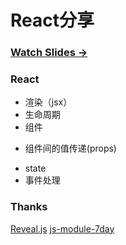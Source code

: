 # React分享
### [Watch Slides → ]()

### React

* 渲染（jsx）
* 生命周期
* 组件
 - 组件间的值传递(props)
* state
* 事件处理

### Thanks

[Reveal.js](http://lab.hakim.se/reveal-js)
[js-module-7day](http://huangxuan.me/js-module-7day/#/)

